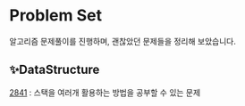 # Problem Set
알고리즘 문제풀이를 진행하며, 괜찮았던 문제들을 정리해 보았습니다.
## ✨DataStructure 
[2841](https://www.acmicpc.net/problem/2841) : 스택을 여러개 활용하는 방법을 공부할 수 있는 문제
